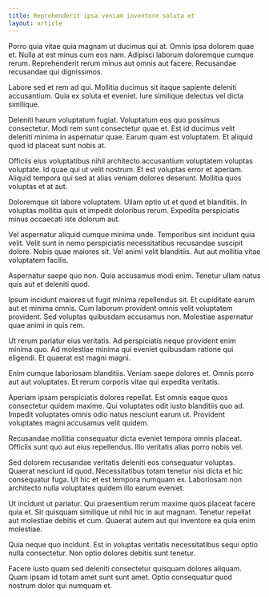 ```yaml
---
title: Reprehenderit ipsa veniam inventore soluta et
layout: article
---
```

Porro quia vitae quia magnam ut ducimus qui at. Omnis ipsa dolorem quae et. Nulla at est minus cum eos nam. Adipisci laborum doloremque cumque rerum. Reprehenderit rerum minus aut omnis aut facere. Recusandae recusandae qui dignissimos.

Labore sed et rem ad qui. Mollitia ducimus sit itaque sapiente deleniti accusantium. Quia ex soluta et eveniet. Iure similique delectus vel dicta similique.

Deleniti harum voluptatum fugiat. Voluptatum eos quo possimus consectetur. Modi rem sunt consectetur quae et. Est id ducimus velit deleniti minima in aspernatur quae. Earum quam est voluptatem. Et aliquid quod id placeat sunt nobis at.

Officiis eius voluptatibus nihil architecto accusantium voluptatem voluptas voluptate. Id quae qui ut velit nostrum. Et est voluptas error et aperiam. Aliquid tempora qui sed at alias veniam dolores deserunt. Mollitia quos voluptas et at aut.

Doloremque sit labore voluptatem. Ullam optio ut et quod et blanditiis. In voluptas mollitia quis et impedit doloribus rerum. Expedita perspiciatis minus occaecati iste dolorum aut.

Vel aspernatur aliquid cumque minima unde. Temporibus sint incidunt quia velit. Velit sunt in nemo perspiciatis necessitatibus recusandae suscipit dolore. Nobis quae maiores sit. Vel animi velit blanditiis. Aut aut mollitia vitae voluptatem facilis.

Aspernatur saepe quo non. Quia accusamus modi enim. Tenetur ullam natus quis aut et deleniti quod.

Ipsum incidunt maiores ut fugit minima repellendus sit. Et cupiditate earum aut et minima omnis. Cum laborum provident omnis velit voluptatem provident. Sed voluptas quibusdam accusamus non. Molestiae aspernatur quae animi in quis rem.

Ut rerum pariatur eius veritatis. Ad perspiciatis neque provident enim minima quo. Ad molestiae minima qui eveniet quibusdam ratione qui eligendi. Et quaerat est magni magni.

Enim cumque laboriosam blanditiis. Veniam saepe dolores et. Omnis porro aut aut voluptates. Et rerum corporis vitae qui expedita veritatis.

Aperiam ipsam perspiciatis dolores repellat. Est omnis eaque quos consectetur quidem maxime. Qui voluptates odit iusto blanditiis quo ad. Impedit voluptates omnis odio natus nesciunt earum ut. Provident voluptates magni accusamus velit quidem.

Recusandae mollitia consequatur dicta eveniet tempora omnis placeat. Officiis sunt quo aut eius repellendus. Illo veritatis alias porro nobis vel.

Sed dolorem recusandae veritatis deleniti eos consequatur voluptas. Quaerat nesciunt id quod. Necessitatibus totam tenetur nisi dicta et hic consequatur fuga. Ut hic et est tempora numquam ex. Laboriosam non architecto nulla voluptates quidem illo earum eveniet.

Ut incidunt ut pariatur. Qui praesentium rerum maxime quos placeat facere quia et. Sit quisquam similique ut nihil hic in aut magnam. Tenetur repellat aut molestiae debitis et cum. Quaerat autem aut qui inventore ea quia enim molestiae.

Quia neque quo incidunt. Est in voluptas veritatis necessitatibus sequi optio nulla consectetur. Non optio dolores debitis sunt tenetur.

Facere iusto quam sed deleniti consectetur quisquam dolores aliquam. Quam ipsam id totam amet sunt sunt amet. Optio consequatur quod nostrum dolor qui numquam et.
